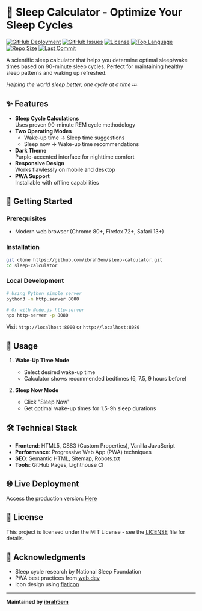 # 🌙 Sleep Calculator - Optimize Your Sleep Cycles

[![GitHub Deployment](https://img.shields.io/github/deployments/ibrah5em/sleep-calculator/github-pages?label=Deployment)](https://github.com/ibrah5em/sleep-calculator/deployments)
[![GitHub Issues](https://img.shields.io/github/issues/ibrah5em/sleep-calculator)](https://github.com/ibrah5em/sleep-calculator/issues)
[![License](https://img.shields.io/badge/License-MIT-blue.svg)](LICENSE)
[![Top Language](https://img.shields.io/github/languages/top/ibrah5em/sleep-calculator)](https://github.com/ibrah5em/sleep-calculator)
[![Repo Size](https://img.shields.io/github/repo-size/ibrah5em/sleep-calculator)](https://github.com/ibrah5em/sleep-calculator)
[![Last Commit](https://img.shields.io/github/last-commit/ibrah5em/sleep-calculator)](https://github.com/ibrah5em/sleep-calculator/commits/main)

A scientific sleep calculator that helps you determine optimal sleep/wake times based on 90-minute sleep cycles. Perfect for maintaining healthy sleep patterns and waking up refreshed.

*Helping the world sleep better, one cycle at a time* 💤


## ✨ Features

- **Sleep Cycle Calculations**  
  Uses proven 90-minute REM cycle methodology
- **Two Operating Modes**  
  - Wake-up time → Sleep time suggestions  
  - Sleep now → Wake-up time recommendations  
- **Dark Theme**  
  Purple-accented interface for nighttime comfort
- **Responsive Design**  
  Works flawlessly on mobile and desktop
- **PWA Support**  
  Installable with offline capabilities

## 🚀 Getting Started

### Prerequisites
- Modern web browser (Chrome 80+, Firefox 72+, Safari 13+)

### Installation
```bash
git clone https://github.com/ibrah5em/sleep-calculator.git
cd sleep-calculator
```

### Local Development
```bash
# Using Python simple server
python3 -m http.server 8000

# Or with Node.js http-server
npx http-server -p 8080
```
Visit `http://localhost:8000` or `http://localhost:8080`

## 📖 Usage

1. **Wake-Up Time Mode**
   - Select desired wake-up time
   - Calculator shows recommended bedtimes (6, 7.5, 9 hours before)

2. **Sleep Now Mode**
   - Click "Sleep Now"
   - Get optimal wake-up times for 1.5-9h sleep durations

## 🛠 Technical Stack

- **Frontend**: HTML5, CSS3 (Custom Properties), Vanilla JavaScript
- **Performance**: Progressive Web App (PWA) techniques
- **SEO**: Semantic HTML, Sitemap, Robots.txt
- **Tools**: GitHub Pages, Lighthouse CI

## 🌐 Live Deployment

Access the production version: [Here](https://ibrah5em.github.io/sleep-calculator)

## 📄 License

This project is licensed under the MIT License - see the [LICENSE](LICENSE) file for details.

## 🙏 Acknowledgments

- Sleep cycle research by National Sleep Foundation
- PWA best practices from [web.dev](https://web.dev)
- Icon design using [flaticon](https://www.flaticon.com/)

---

**Maintained by [ibrah5em](https://github.com/ibrah5em)**  
